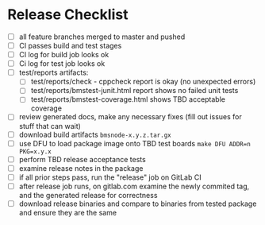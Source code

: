 Release Checklist
=================

- [ ] all feature branches merged to master and pushed
- [ ] CI passes build and test stages
- [ ] CI log for build job looks ok
- [ ] Ci log for test job looks ok
- [ ] test/reports artifacts:
    - [ ] test/reports/check - cppcheck report is okay (no unexpected errors)
    - [ ] test/reports/bmstest-junit.html report shows no failed unit tests
    - [ ] test/reports/bmstest-coverage.html shows TBD acceptable coverage
- [ ] review generated docs, make any necessary fixes
      (fill out issues for stuff that can wait)
- [ ] download build artifacts `bmsnode-x.y.z.tar.gx`
- [ ] use DFU to load package image onto TBD test boards
      `make DFU ADDR=n PKG=x.y.x`
- [ ] perform TBD release acceptance tests
- [ ] examine release notes in the package
- [ ] if all prior steps pass, run the "release" job on GitLab CI
- [ ] after release job runs, on gitlab.com examine the newly commited tag, and
      the generated release for correctness
- [ ] download release binaries and compare to binaries from tested package and
      ensure they are the same
